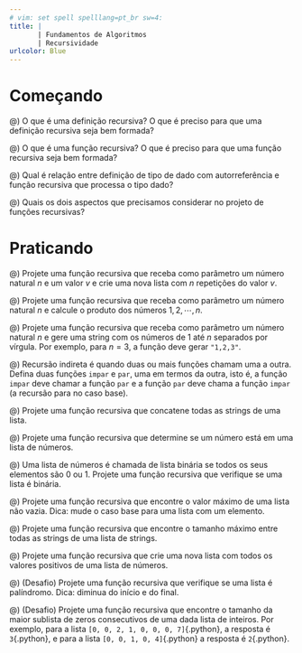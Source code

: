 ```yaml
---
# vim: set spell spelllang=pt_br sw=4:
title: |
       | Fundamentos de Algoritmos
       | Recursividade
urlcolor: Blue
---
```


# Começando

@) O que é uma definição recursiva? O que é preciso para que uma definição recursiva seja bem formada?

@) O que é uma função recursiva? O que é preciso para que uma função recursiva seja bem formada?

@) Qual é relação entre definição de tipo de dado com autorreferência e função recursiva que processa o tipo dado?

@) Quais os dois aspectos que precisamos considerar no projeto de funções recursivas?


# Praticando

<!-- Números Naturais -->

@) Projete uma função recursiva que receba como parâmetro um número natural $n$ e um valor $v$ e crie uma nova lista com $n$ repetições do valor $v$.

@) Projete uma função recursiva que receba como parâmetro um número natural $n$ e calcule o produto dos números $1, 2, \cdots, n$.

@) Projete uma função recursiva que receba como parâmetro um número natural $n$ e gere uma string com os números de 1 até $n$ separados por vírgula. Por exemplo, para $n = 3$, a função deve gerar `"1,2,3"`.

@) Recursão indireta é quando duas ou mais funções chamam uma a outra. Defina duas funções `impar` e `par`, uma em termos da outra, isto é, a função `impar` deve chamar a função `par` e a função `par` deve chama a função `impar` (a recursão para no caso base).


<!-- Arranjos -->

@) Projete uma função recursiva que concatene todas as strings de uma lista.

@) Projete uma função recursiva que determine se um número está em uma lista de números.

@) Uma lista de números é chamada de lista binária se todos os seus elementos são 0 ou 1. Projete uma função recursiva que verifique se uma lista é binária.

@) Projete uma função recursiva que encontre o valor máximo de uma lista não vazia. Dica: mude o caso base para uma lista com um elemento.

@) Projete uma função recursiva que encontre o tamanho máximo entre todas as strings de uma lista de strings.

@) Projete uma função recursiva que crie uma nova lista com todos os valores positivos de uma lista de números.

@) (Desafio) Projete uma função recursiva que verifique se uma lista é palíndromo. Dica: diminua do início e do final.

@) (Desafio) Projete uma função recursiva que encontre o tamanho da maior sublista de zeros consecutivos de uma dada lista de inteiros. Por exemplo, para a lista `[0, 0, 2, 1, 0, 0, 0, 7]`{.python}, a resposta é `3`{.python}, e para a lista `[0, 0, 1, 0, 4]`{.python} a resposta é `2`{.python}.

